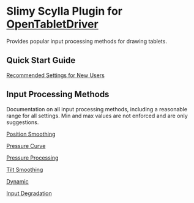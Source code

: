 # Slimy Scylla Plugin for [OpenTabletDriver](https://github.com/OpenTabletDriver/OpenTabletDriver)

Provides popular input processing methods for drawing tablets.

## Quick Start Guide

[Recommended Settings for New Users](./docs/recommended_settings/recommended_settings.md)

## Input Processing Methods

Documentation on all input processing methods, including a reasonable range for all settings. Min and max values are not enforced and are only suggestions.

[Position Smoothing](./docs/position_smoothing/position_smoothing.md)

[Pressure Curve](./docs/pressure_curve/pressure_curve.md)

[Pressure Processing](./docs/pressure_processing/pressure_processing.md)

[Tilt Smoothing](./docs/tilt_smoothing/tilt_smoothing.md)

[Dynamic](./docs/dynamic/dynamic.md)

[Input Degradation](./docs/input_degradation/input_degradation.md)
